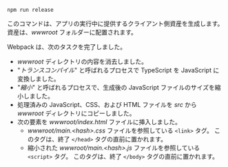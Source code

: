 ```console
npm run release
```

このコマンドは、アプリの実行中に提供するクライアント側資産を生成します。 資産は、*wwwroot* フォルダーに配置されます。

Webpack は、次のタスクを完了しました。

* *wwwroot* ディレクトリの内容を消去しました。
* "*トランスコンパイル*" と呼ばれるプロセスで TypeScript を JavaScript に変換しました。
* "*縮小*" と呼ばれるプロセスで、生成後の JavaScript ファイルのサイズを縮小しました。
* 処理済みの JavaScript、CSS、および HTML ファイルを *src* から *wwwroot* ディレクトリにコピーしました。
* 次の要素を *wwwroot/index.html* ファイルに挿入しました。
  * *wwwroot/main.\<hash\>.css* ファイルを参照している `<link>` タグ。 このタグは、終了 `</head>` タグの直前に置かれます。
  * 縮小された *wwwroot/main.\<hash\>.js* ファイルを参照している `<script>` タグ。 このタグは、終了 `</body>` タグの直前に置かれます。